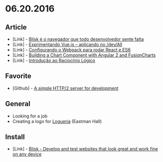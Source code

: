 # 06.20.2016

## Article 

- \[Link\] - [Blisk é o navegador que todo desenvolvedor sente falta](http://tableless.com.br/blisk-e-o-navegador-que-todo-desenvolvedor-tem-saudades/)
- \[Link\] - [Exprimentando Vue.js – aplicando no /dev/All](http://www.itexto.net/devkico/?p=2500)
- \[Link\] - [Configurando o Webpack para rodar React e ES6](https://willianjusten.com.br/configurando-o-webpack-para-rodar-react-e-es6/)
- \[Link\] - [Building a Chart Component with Angular 2 and FusionCharts](https://www.sitepoint.com/chart-component-angular2-fusioncharts/)
- \[Link\] - [Introdução ao Raciocínio Lógico](https://woliveiras.com.br/posts/Introducao-ao-Raciocinio-Logico/)


## Favorite

- \[Github\] - [A simple HTTP/2 server for development](https://github.com/GoogleChrome/simplehttp2server)


## General 

- Looking for a job
- Creating a logo for [Logueria](https://www.logueria.com.br/) (Eastman Hall)


## Install

- \[Link\] - [Blisk - Develop and test websites that look great and work fine on any device](https://blisk.io/)
